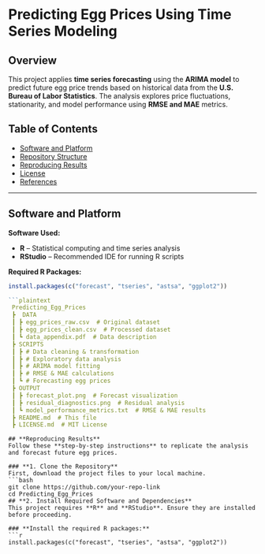 # **Predicting Egg Prices Using Time Series Modeling**

## **Overview**  
This project applies **time series forecasting** using the **ARIMA model** to predict future egg price trends based on historical data from the **U.S. Bureau of Labor Statistics**. The analysis explores price fluctuations, stationarity, and model performance using **RMSE and MAE** metrics.

## **Table of Contents**  
- [Software and Platform](#software-and-platform)  
- [Repository Structure](#repository-structure)  
- [Reproducing Results](#reproducing-results)  
- [License](#license)  
- [References](#references)  

---

## **Software and Platform**  
**Software Used:**  
- **R** – Statistical computing and time series analysis  
- **RStudio** – Recommended IDE for running R scripts  

**Required R Packages:**  
```r
install.packages(c("forecast", "tseries", "astsa", "ggplot2"))

```plaintext
 Predicting_Egg_Prices  
 ┣  DATA  
 ┃ ┣ egg_prices_raw.csv  # Original dataset  
 ┃ ┣ egg_prices_clean.csv  # Processed dataset  
 ┃ ┗ data_appendix.pdf  # Data description  
 ┣ SCRIPTS  
 ┃ ┣ # Data cleaning & transformation  
 ┃ ┣ # Exploratory data analysis  
 ┃ ┣ # ARIMA model fitting  
 ┃ ┣ # RMSE & MAE calculations  
 ┃ ┗ # Forecasting egg prices  
 ┣ OUTPUT  
 ┃ ┣ forecast_plot.png  # Forecast visualization  
 ┃ ┣ residual_diagnostics.png  # Residual analysis  
 ┃ ┗ model_performance_metrics.txt  # RMSE & MAE results  
 ┣ README.md  # This file  
 ┣ LICENSE.md  # MIT License  

```
```plain text
## **Reproducing Results**
Follow these **step-by-step instructions** to replicate the analysis and forecast future egg prices.

### **1. Clone the Repository**
First, download the project files to your local machine.
```bash
git clone https://github.com/your-repo-link
cd Predicting_Egg_Prices
## **2. Install Required Software and Dependencies**
This project requires **R** and **RStudio**. Ensure they are installed before proceeding.

### **Install the required R packages:**
```r
install.packages(c("forecast", "tseries", "astsa", "ggplot2"))
